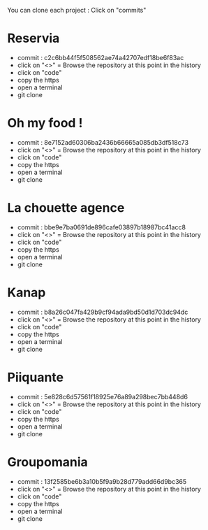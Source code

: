 You can clone each project : Click on "commits"

# Reservia

- commit : c2c6bb44f5f508562ae74a42707edf18be6f83ac
- click on "<>" = Browse the repository at this point in the history
- click on "code"
- copy the https
- open a terminal
- git clone

# Oh my food !

- commit : 8e7152ad60306ba2436b66665a085db3df518c73
- click on "<>" = Browse the repository at this point in the history
- click on "code"
- copy the https
- open a terminal
- git clone

# La chouette agence

- commit : bbe9e7ba0691de896cafe03897b18987bc41acc8
- click on "<>" = Browse the repository at this point in the history
- click on "code"
- copy the https
- open a terminal
- git clone

# Kanap

- commit : b8a26c047fa429b9cf94ada9bd50d1d703dc94dc
- click on "<>" = Browse the repository at this point in the history
- click on "code"
- copy the https
- open a terminal
- git clone

# Piiquante

- commit : 5e828c6d57561f18925e76a89a298bec7bb448d6
- click on "<>" = Browse the repository at this point in the history
- click on "code"
- copy the https
- open a terminal
- git clone

# Groupomania

- commit : 13f2585be6b3a10b5f9a9b28d779add66d9bc365
- click on "<>" = Browse the repository at this point in the history
- click on "code"
- copy the https
- open a terminal
- git clone
